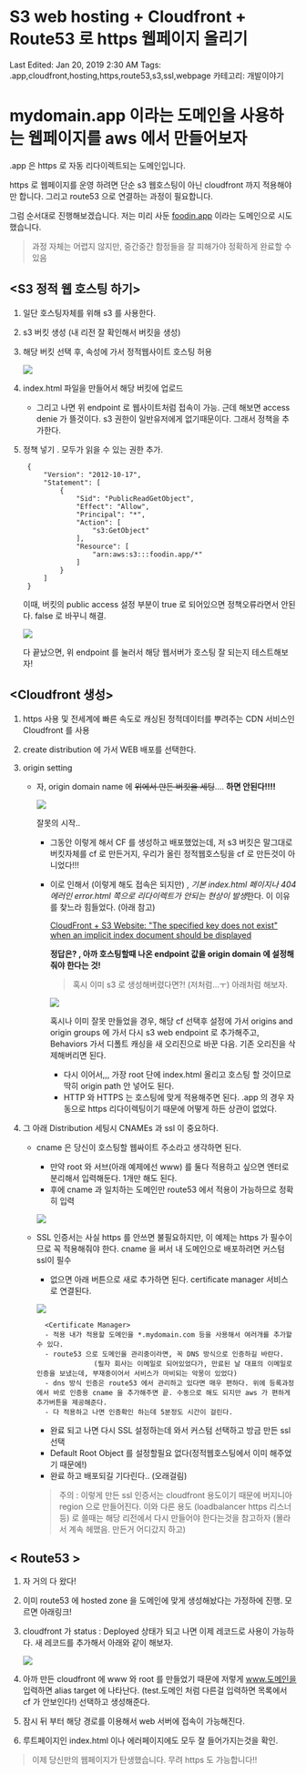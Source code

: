 # S3 web hosting + Cloudfront + Route53 로 https 웹페이지 올리기

Last Edited: Jan 20, 2019 2:30 AM
Tags: .app,cloudfront,hosting,https,route53,s3,ssl,webpage
카테고리: 개발이야기

# mydomain.app 이라는 도메인을 사용하는 웹페이지를 aws 에서 만들어보자

.app 은 https 로 자동 리다이렉트되는 도메인입니다. 

https 로 웹페이지를 운영 하려면 단순 s3 웹호스팅이 아닌 cloudfront 까지 적용해야만 합니다. 그리고 route53 으로 연결하는 과정이 필요합니다.

그럼 순서대로 진행해보겠습니다. 저는 미리 사둔 [foodin.app](http://foodin.app) 이라는 도메인으로 시도했습니다.

> 과정 자체는 어렵지 않지만, 중간중간 함정들을 잘 피해가야 정확하게 완료할 수 있음

## <S3 정적 웹 호스팅 하기>

1. 일단 호스팅자체를 위해 s3 를 사용한다.
2. s3 버킷 생성 (내 리전 잘 확인해서 버킷을 생성)
3. 해당 버킷 선택 후, 속성에 가서 정적웹사이트 호스팅 허용

    ![](Untitled-3d60681e-5e3b-46d3-bf0e-57a8fd78b18d.png)

4. index.html 파일을 만들어서 해당 버킷에 업로드 
    - 그리고 나면 위 endpoint 로 웹사이트처럼 접속이 가능. 근데 해보면 access denie 가 뜰것이다. s3 권한이 일반유저에게 없기때문이다. 그래서 정책을 추가한다.
5. 정책 넣기 . 모두가 읽을 수 있는 권한 추가.

        {
            "Version": "2012-10-17",
            "Statement": [
                {
                    "Sid": "PublicReadGetObject",
                    "Effect": "Allow",
                    "Principal": "*",
                    "Action": [
                        "s3:GetObject"
                    ],
                    "Resource": [
                        "arn:aws:s3:::foodin.app/*"
                    ]
                }
            ]
        }

    이때, 버킷의 public access 설정 부분이 true 로 되어있으면 정책오류라면서 안된다. false 로 바꾸니 해결.

    ![](Untitled-96fb9fe6-4f0f-4e34-b3ac-ff3cc2fd095b.png)

     다 끝났으면, 위 endpoint 를 눌러서 해당 웹서버가 호스팅 잘 되는지 테스트해보자!

## <Cloudfront 생성>

1. https 사용 및 전세계에 빠른 속도로 캐싱된 정적데이터를 뿌려주는 CDN 서비스인 Cloudfront 를 사용
2. create distribution 에 가서 WEB 배포를 선택한다.
3. origin setting
    - 자, origin domain name 에 ~~위에서 만든 버킷을 세팅~~.... **하면 안된다!!!!**

        ![](AWSCloudFrontManagementConsole2019-01-2001-08-53(1)-da208407-630a-4b65-84c1-791e26f4f728.jpg)

        잘못의 시작..

        - 그동안 이렇게 해서 CF 를 생성하고 배포했었는데, 저 s3 버킷은 말그대로 버킷자체를 cf 로 만든거지, 우리가 올린 정적웹호스팅을 cf 로 만든것이 아니었다!!!
        - 이로 인해서 (이렇게 해도 접속은 되지만) , *기본 index.html 페이지나 404 에러인 error.html 쪽으로 리다이렉트가 안되는 현상이 발생*한다. 이 이유를 찾느라 힘들었다. (아래 참고)

            [CloudFront + S3 Website: "The specified key does not exist" when an implicit index document should be displayed](https://stackoverflow.com/questions/34060394/cloudfront-s3-website-the-specified-key-does-not-exist-when-an-implicit-ind/34065543#34065543)

            **정답은? , 아까 호스팅할때 나온 endpoint 값을 origin domain 에 설정해줘야 한다는 것!**

            > 혹시 이미 s3 로 생성해버렸다면?! (저처럼...ㅜ) 아래처럼 해보자.

            ![](AWSCloudFrontManagementConsole2019-01-2001-26-51(1)-dec17ef4-ded1-4a8e-9c6f-bf2581f6857b.jpg)

            혹시나 이미 잘못 만들었을 경우, 해당 cf 선택후 설정에 가서 origins and origin groups 에 가서 다시 s3 web endpoint 로 추가해주고, Behaviors 가서 디폴트 캐싱을 새 오리진으로 바꾼 다음. 기존 오리진을 삭제해버리면 된다.

            - 다시 이어서,,, 가장 root 단에 index.html 올리고 호스팅 할 것이므로 딱히 origin path 안 넣어도 된다.
            - HTTP 와 HTTPS 는 호스팅에 맞게 적용해주면 된다.  .app 의 경우 자동으로 https 리다이렉팅이기 때문에 어떻게 하든 상관이 없었다.

4. 그 아래 Distribution 세팅시 CNAMEs 과 ssl 이 중요하다.
    - cname 은 당신이 호스팅할 웹싸이트 주소라고 생각하면 된다.
        - 만약 root 와 서브(아래 예제에선 www) 를 둘다 적용하고 싶으면 엔터로 분리해서 입력해둔다. 1개만 해도 된다.
        - 후에 cname 과 일치하는 도메인만 route53 에서 적용이 가능하므로 정확히 입력

        ![](AWSCloudFrontManagementConsole2019-01-2000-36-31-d17f811f-dc80-4e09-a667-473cbdf052e0.jpg)

    - SSL 인증서는 사실 https 를 안쓰면 불필요하지만, 이 예제는 https 가 필수이므로 꼭 적용해줘야 한다. cname 을 써서 내 도메인으로 배포하려면 커스텀 ssl이 필수
        - 없으면 아래 버튼으로 새로 추가하면 된다. certificate manager 서비스 로 연결된다.

        ![](AWSCloudFrontManagementConsole2019-01-2000-37-01(1)-cb49626e-89e5-4e81-9065-ce521265b6c5.jpg)

            <Certificate Manager>
            - 적용 내가 적용할 도메인을 *.mydomain.com 등을 사용해서 여러개를 추가할 수 있다.
            - route53 으로 도메인을 관리중이라면, 꼭 DNS 방식으로 인증하길 바란다.
            			(필자 회사는 이메일로 되어있었다가, 만료된 날 대표의 이메일로 인증을 보냈는데, 부재중이어서 서비스가 마비되는 악몽이 있었다)
            - dns 방식 인증은 route53 에서 관리하고 있다면 매우 편하다. 위에 등록과정에서 바로 인증용 cname 을 추가해주면 끝. 수동으로 해도 되지만 aws 가 편하게 추가버튼을 제공해준다.
            - 다 적용하고 나면 인증확인 하는데 5분정도 시간이 걸린다.

        - 완료 되고 나면 다시 SSL 설정하는데 와서 커스텀 선택하고 방금 만든 ssl 선택
        - Default Root Object 를 설정할필요 없다(정적웹호스팅에서 이미 해주었기 때문에!)
        - 완료 하고 배포되길 기다린다.. (오래걸림)

        > 주의 : 이렇게 만든 ssl 인증서는 cloudfront 용도이기 때문에 버지니아 region 으로 만들어진다. 이와 다른 용도 (loadbalancer https 리스너등) 로 쓸때는 해당 리전에서 다시 만들어야 한다는것을 참고하자 (몰라서 계속 헤맸음. 만든거 어디갔지 하고)

## < Route53 >

1. 자 거의 다 왔다!
2. 이미 route53 에 hosted zone 을 도메인에 맞게 생성해놨다는 가정하에 진행. 모르면 아래링크!
3. cloudfront 가 status : Deployed 상태가 되고 나면 이제 레코드로 사용이 가능하다. 새 레코드를 추가해서 아래와 같이 해보자.

    ![](Route53ManagementConsole2019-01-2000-43-19(1)-83e70adf-b791-46d0-a3dc-7de8117ee2fe.jpg)

4. 아까 만든 cloudfront 에 www 와 root 를 만들었기 때문에 저렇게 www.도메인을 입력하면 alias target 에 나타난다. (test.도메인 처럼 다른걸 입력하면 목록에서 cf 가 안보인다!)
선택하고 생성해준다.
5. 잠시 뒤 부터 해당 경로를 이용해서 web 서버에 접속이 가능해진다.
6. 루트페이지인 index.html 이나 에러페이지에도 모두 잘 들어가지는것을 확인.

> 이제 당신만의 웹페이지가 탄생했습니다. 무려 https 도 가능합니다!!